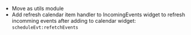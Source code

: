 - Move as utils module 
- Add refresh calendar item handler to IncomingEvents widget 
to refresh incomming events after adding to calendar widget: `scheduleEvt:refetchEvents`